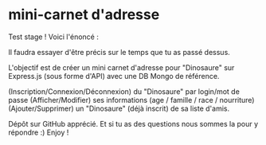 # mini-carnet d'adresse

Test stage ! Voici l'énoncé :

Il faudra essayer d'être précis sur le temps que tu as passé dessus. 

L'objectif est de créer un mini carnet d'adresse pour "Dinosaure" sur Express.js (sous forme d'API) avec une DB Mongo de référence. 

(Inscription/Connexion/Déconnexion) du "Dinosaure" par login/mot de passe 
(Afficher/Modifier) ses informations (age / famille / race / nourriture) 
(Ajouter/Supprimer) un "Dinosaure" (déjà inscrit) de sa liste d'amis.

Dépôt sur GitHub apprécié. Et si tu as des questions nous sommes la pour y répondre :) Enjoy !
